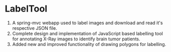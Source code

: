 # LabelTool
1. A spring-mvc webapp used to label images and download and read it's respective JSON file.
2. Complete design and implementation of JavaScript based labelling tool for annotating X-Ray 
images to identify brain tumor patients.
3. Added new and improved functionality of drawing polygons for labelling.

